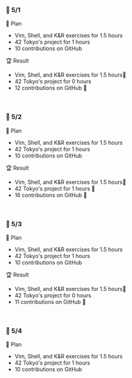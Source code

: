 <br><h3>:pushpin: 5/1　</h3>
:dart: Plan
- Vim, Shell, and K&R exercises for 1.5 hours
- 42 Tokyo's project for 1 hours 
- 10 contributions on GitHub

:trophy: Result
- Vim, Shell, and K&R exercises for 1.5 hours:100:
- 42 Tokyo's project for 0 hours 
- 12 contributions on GitHub :100:

<br><h3>:pushpin: 5/2　</h3>
:dart: Plan
- Vim, Shell, and K&R exercises for 1.5 hours
- 42 Tokyo's project for 1 hours 
- 10 contributions on GitHub

:trophy: Result
- Vim, Shell, and K&R exercises for 1.5 hours:100:
- 42 Tokyo's project for 1 hours :100:
- 16 contributions on GitHub :100:

<br><h3>:pushpin: 5/3　</h3>
:dart: Plan
- Vim, Shell, and K&R exercises for 1.5 hours
- 42 Tokyo's project for 1 hours 
- 10 contributions on GitHub

:trophy: Result
- Vim, Shell, and K&R exercises for 1.5 hours:100:
- 42 Tokyo's project for 0 hours 
- 11 contributions on GitHub :100:

<br><h3>:pushpin: 5/4　</h3>
:dart: Plan
- Vim, Shell, and K&R exercises for 1.5 hours
- 42 Tokyo's project for 1 hours 
- 10 contributions on GitHub
